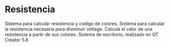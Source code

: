 # Resistencia
Sistema para calcular resistencia y codigo de colores.
Sistema para calcular la resistencia necesaria para disminuir voltage. Calcula el valor de una resistencia a partir de sus colores.
Sistema de escritorio, realizado en QT Creator 5.8
